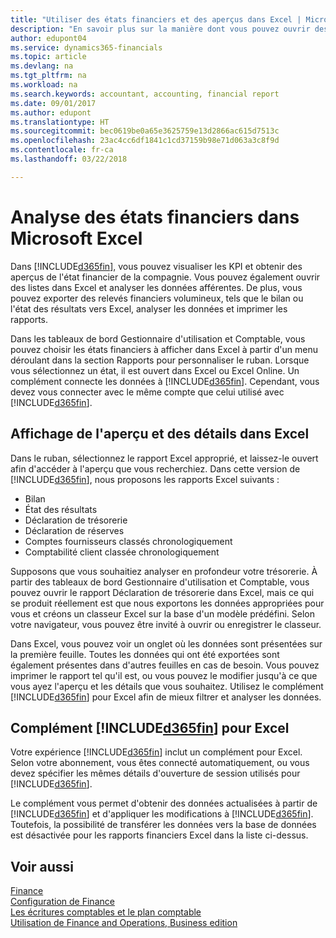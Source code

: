 ```yaml
---
title: "Utiliser des états financiers et des aperçus dans Excel | Microsoft Docs"
description: "En savoir plus sur la manière dont vous pouvez ouvrir des états financiers dans Microsoft Excel à partir de Finance and Operations, Business edition pour une meilleure analyse."
author: edupont04
ms.service: dynamics365-financials
ms.topic: article
ms.devlang: na
ms.tgt_pltfrm: na
ms.workload: na
ms.search.keywords: accountant, accounting, financial report
ms.date: 09/01/2017
ms.author: edupont
ms.translationtype: HT
ms.sourcegitcommit: bec0619be0a65e3625759e13d2866ac615d7513c
ms.openlocfilehash: 23ac4cc6df1841c1cd37159b98e71d063a3c8f9d
ms.contentlocale: fr-ca
ms.lasthandoff: 03/22/2018

---
```

# <a name="analyzing-financial-statements-in-microsoft-excel"></a>Analyse des états financiers dans Microsoft Excel
Dans [!INCLUDE[d365fin](includes/d365fin_md.md)], vous pouvez visualiser les KPI et obtenir des aperçus de l'état financier de la compagnie. Vous pouvez également ouvrir des listes dans Excel et analyser les données afférentes. De plus, vous pouvez exporter des relevés financiers volumineux, tels que le bilan ou l'état des résultats vers Excel, analyser les données et imprimer les rapports.  

Dans les tableaux de bord Gestionnaire d'utilisation et Comptable, vous pouvez choisir les états financiers à afficher dans Excel à partir d'un menu déroulant dans la section Rapports pour personnaliser le ruban. Lorsque vous sélectionnez un état, il est ouvert dans Excel ou Excel Online. Un complément connecte les données à [!INCLUDE[d365fin](includes/d365fin_md.md)]. Cependant, vous devez vous connecter avec le même compte que celui utilisé avec [!INCLUDE[d365fin](includes/d365fin_md.md)].  

## <a name="getting-the-overview-and-the-details-in-excel"></a>Affichage de l'aperçu et des détails dans Excel
Dans le ruban, sélectionnez le rapport Excel approprié, et laissez-le ouvert afin d'accéder à l'aperçu que vous recherchiez. Dans cette version de [!INCLUDE[d365fin](includes/d365fin_md.md)], nous proposons les rapports Excel suivants :

- Bilan  
- État des résultats  
- Déclaration de trésorerie  
- Déclaration de réserves  
- Comptes fournisseurs classés chronologiquement  
- Comptabilité client classée chronologiquement  

Supposons que vous souhaitiez analyser en profondeur votre trésorerie. À partir des tableaux de bord Gestionnaire d'utilisation et Comptable, vous pouvez ouvrir le rapport Déclaration de trésorerie dans Excel, mais ce qui se produit réellement est que nous exportons les données appropriées pour vous et créons un classeur Excel sur la base d'un modèle prédéfini. Selon votre navigateur, vous pouvez être invité à ouvrir ou enregistrer le classeur.  

Dans Excel, vous pouvez voir un onglet où les données sont présentées sur la première feuille. Toutes les données qui ont été exportées sont également présentes dans d'autres feuilles en cas de besoin. Vous pouvez imprimer le rapport tel qu'il est, ou vous pouvez le modifier jusqu'à ce que vous ayez l'aperçu et les détails que vous souhaitez. Utilisez le complément [!INCLUDE[d365fin](includes/d365fin_md.md)] pour Excel afin de mieux filtrer et analyser les données.  

## <a name="the-included365finincludesd365finmdmd-excel-add-in"></a>Complément [!INCLUDE[d365fin](includes/d365fin_md.md)] pour Excel
Votre expérience [!INCLUDE[d365fin](includes/d365fin_md.md)] inclut un complément pour Excel. Selon votre abonnement, vous êtes connecté automatiquement, ou vous devez spécifier les mêmes détails d'ouverture de session utilisés pour [!INCLUDE[d365fin](includes/d365fin_md.md)].  

Le complément vous permet d'obtenir des données actualisées à partir de [!INCLUDE[d365fin](includes/d365fin_md.md)] et d'appliquer les modifications à [!INCLUDE[d365fin](includes/d365fin_md.md)]. Toutefois, la possibilité de transférer les données vers la base de données est désactivée pour les rapports financiers Excel dans la liste ci-dessus.  

## <a name="see-also"></a>Voir aussi
[Finance](finance.md)  
[Configuration de Finance](finance-setup-finance.md)  
[Les écritures comptables et le plan comptable](finance-general-ledger.md)  
[Utilisation de Finance and Operations, Business edition](ui-work-product.md)  

